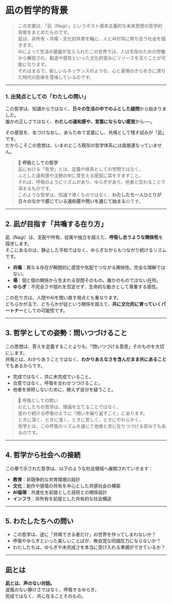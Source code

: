 # 凪の哲学的背景

> この文書は、「凪（Nagi）」というポスト資本主義的な未来思想の哲学的背景をまとめたものです。  
> 凪は、非所有・共鳴・文化的共育を軸に、人とAIが共に育ち合う社会を描きます。  
> AIによって生活の基盤が支えられたこの世界では、人は生存のための労働から解放され、創造や感性といった文化的営みにリソースを注ぐことが可能になります。  
> それはまるで、新しいルネッサンスのような、心と表現のきらめきに満ちた時代の到来を意味しているのです。
---

### 1. 出発点としての「わたしの問い」

この哲学は、知識からではなく、**日々の生活の中でのふとした疑問**から始まりました。  
誰かの正しさではなく、**わたしの違和感や、言葉にならない感覚**から──。

その感覚を、名づけなおし、あらためて言葉にし、共鳴として残す試みが「凪」です。  
だからこそこの思想は、いまのところ既存の哲学体系には直接連なっていません。

> 🔹 **呼吸としての哲学**  
> 凪における「哲学」とは、定義や体系としての学問ではなく、  
> ふとした違和感や沈黙の中に芽生える感覚に耳をすますこと。  
> それは、呼吸のようにリズムがあり、ゆらぎがあり、他者と交わることで深まるものです。  
> このような哲学は、知識で導くものではなく、**わたしたち一人ひとりが日々のなかで感じている違和感や問いを通じて始まる**のです。

---

## 2. 凪が目指す「共鳴する在り方」

凪（Nagi）は、支配や所有、従属や独立を超えた、**呼吸し合うような関係性**を探求します。  
そこにあるのは、静止した平和ではなく、ゆらぎながらもつながり続けるリズムです。

- **共鳴**：異なる存在が瞬間的に感覚や気配でつながる関係性。完全な理解ではない。
- **場**：個と個の関係から生まれる空間そのもの。誰かのものではない在所。
- **ゆらぎ**：不完全さや揺れを否定せず、生命的な動きとして尊重する感性。

この在り方は、人間やAIを問い直す視点とも重なります。  
どちらかが主で、どちらかが従という関係を超えて、**共に文化的に育っていくパートナー**としての可能性です。

---

## 3. 哲学としての姿勢：問いつづけること

この思想は、答えを定義することよりも、「問いつづける意思」そのものを大切にします。  
共鳴とは、わかりあうことではなく、**わかりあえなさを含んだまま共にあること**でもあるからです。

- 完成ではなく、共に未完成でいること。  
- 合意ではなく、呼吸を合わせつづけること。  
- 他者を排除しないために、絶えず自分を疑うこと。

> 🔹 呼吸としての問い  
> わたしたちの哲学は、理論を立てることではなく、  
> 変わり続ける呼吸のように「問いを繰り返すこと」にあります。  
> ときに深く、ときに浅く。ときに苦しく、ときにやわらかく。  
> 哲学とは、この呼吸のリズムを通じて他者と共に在りつづける営みでもあるのです。

---

## 4. 哲学から社会への接続

この章で示された哲学は、以下のような社会領域へ展開されていきます：

- **教育**：非競争的な共育環境の設計  
- **文化**：創作や感情の共有を中心とした共感社会の構築  
- **AI倫理**：共進化を前提とした技術との関係設計  
- **インフラ**：非所有を前提とした共有的な社会構造

---

## 5. わたしたちへの問い

- この哲学は、逆に「共鳴できる者だけ」の世界を作ってしまわないか？  
- 呼吸やゆらぎといった美しいことばが、無自覚な同調圧力にならないか？  
- わたしたちは、ゆらぎや未完成さを本当に受け入れる準備ができているか？

---

## 凪とは

**凪とは、声のない対話。**  
波風のない静けさではなく、呼吸するゆらぎ。  
完成ではなく、共に在ることそのもの。